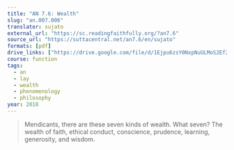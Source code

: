```yaml
---
title: "AN 7.6: Wealth"
slug: "an.007.006"
translator: sujato
external_url: "https://sc.readingfaithfully.org/?an7.6"
source_url: "https://suttacentral.net/an7.6/en/sujato"
formats: [pdf]
drive_links: ["https://drive.google.com/file/d/1Ejpu6zsY0NxpNuULMoS2Ef2O3zJkkVUX"]
course: function
tags:
  - an
  - lay
  - wealth
  - phenomenology
  - philosophy
year: 2018
---
```


> Mendicants, there are these seven kinds of wealth. What seven? The wealth of faith, ethical conduct, conscience, prudence, learning, generosity, and wisdom.
